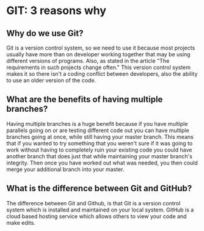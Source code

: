 # GIT: 3 reasons why

## Why do we use Git?
Git is a version control system, so we need to use it because most projects usually have more than on developer working together that may be using different versions of programs. Also, as stated in the article "The requirements in such projects change often." This version control system makes it so there isn't a coding conflict between developers, also the ability to use an older version of the code.


 ## What are the benefits of having multiple branches?

 Having multiple branches is a huge benefit because if you have multiple parallels going on or are testing different code out you can have multiple branches going at once, while still having your master branch. This means that if you wanted to try something that you weren't sure if it was going to work without having to completely ruin your existing code you could have another branch that does just that while maintaining your master branch's integrity. Then once you have worked out what was needed, you then could merge your additional branch into your master.

 ## What is the difference between Git and GitHub?

 The difference between Git and Github, is that Git is a version control system which is installed and maintained on your local system. GitHub is a cloud based hosting service which allows others to view your code and make edits.
